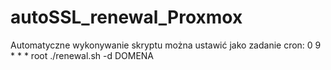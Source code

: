 # autoSSL_renewal_Proxmox
Automatyczne wykonywanie skryptu można ustawić jako zadanie cron:
0 9 * * * root ./renewal.sh -d DOMENA
